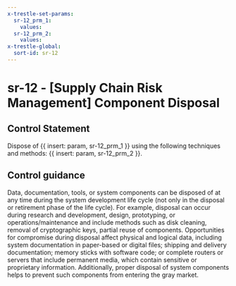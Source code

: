 ```yaml
---
x-trestle-set-params:
  sr-12_prm_1:
    values:
  sr-12_prm_2:
    values:
x-trestle-global:
  sort-id: sr-12
---
```


# sr-12 - \[Supply Chain Risk Management\] Component Disposal

## Control Statement

Dispose of {{ insert: param, sr-12_prm_1 }} using the following techniques and methods: {{ insert: param, sr-12_prm_2 }}.

## Control guidance

Data, documentation, tools, or system components can be disposed of at any time during the system development life cycle (not only in the disposal or retirement phase of the life cycle). For example, disposal can occur during research and development, design, prototyping, or operations/maintenance and include methods such as disk cleaning, removal of cryptographic keys, partial reuse of components. Opportunities for compromise during disposal affect physical and logical data, including system documentation in paper-based or digital files; shipping and delivery documentation; memory sticks with software code; or complete routers or servers that include permanent media, which contain sensitive or proprietary information. Additionally, proper disposal of system components helps to prevent such components from entering the gray market.
